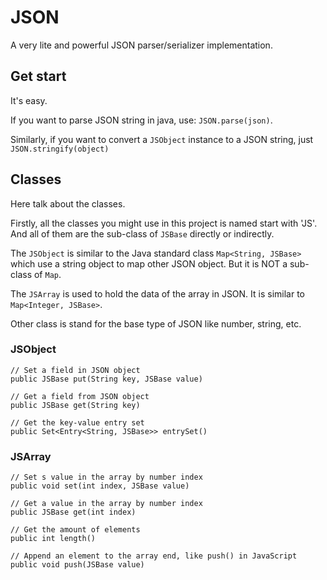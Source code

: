 # JSON
A very lite and powerful JSON parser/serializer implementation.

## Get start
It's easy.

If you want to parse JSON string in java, use: `JSON.parse(json)`.

Similarly, if you want to convert a `JSObject` instance to a JSON string, just 
`JSON.stringify(object)`

## Classes
Here talk about the classes.

Firstly, all the classes you might use in this project is named start with 'JS'. 
And all of them are the sub-class of `JSBase` directly or indirectly.

The `JSObject` is similar to the Java standard class `Map<String, JSBase>` which
use a string object to map other JSON object. But it is NOT a sub-class of `Map`.

The `JSArray` is used to hold the data of the array in JSON. It is similar to 
`Map<Integer, JSBase>`.

Other class is stand for the base type of JSON like number, string, etc.

### JSObject
```
// Set a field in JSON object
public JSBase put(String key, JSBase value)

// Get a field from JSON object
public JSBase get(String key)

// Get the key-value entry set
public Set<Entry<String, JSBase>> entrySet()
```

### JSArray
```
// Set s value in the array by number index
public void set(int index, JSBase value)

// Get a value in the array by number index
public JSBase get(int index)

// Get the amount of elements
public int length()

// Append an element to the array end, like push() in JavaScript
public void push(JSBase value)
```
